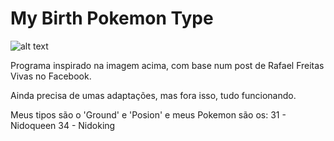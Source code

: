 # My Birth Pokemon Type

![alt text](https://scontent.fsod2-1.fna.fbcdn.net/v/t1.0-9/13435395_903221916472720_6000248983776630151_n.jpg?_nc_cat=1&_nc_sid=9267fe&_nc_eui2=AeGS9hWmyGv32SSz8mTi5hWnWBlrZ2rxD1JYGWtnavEPUpdSwxncumSPYqXBZbyvkqA5lVssbSxH7JdtX5pcg_yR&_nc_ohc=BbIp3YeHeocAX8GGwSB&_nc_ht=scontent.fsod2-1.fna&oh=a9eb9790a61eb8d7a7a25973bfb54193&oe=5F17F392)

Programa inspirado na imagem acima, com base num post de Rafael Freitas Vivas no Facebook.

Ainda precisa de umas adaptações, mas fora isso, tudo funcionando.

Meus tipos são o 'Ground' e 'Posion' e meus Pokemon são os:
31 - Nidoqueen
34 - Nidoking
